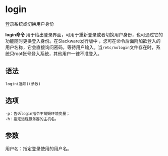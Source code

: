 # login

登录系统或切换用户身份


**login命令** 用于给出登录界面，可用于重新登录或者切换用户身份，也可通过它的功能随时更换登入身份。在Slackware发行版中 ，您可在命令后面附加欲登入的用户名称，它会直接询问密码，等待用户输入。当`/etc/nologin`文件存在时，系统只root帐号登入系统，其他用户一律不准登入。

##  语法

```
login(选项)(参数)
```

##  选项

```
-p：告诉login指令不销毁环境变量；
-h：指定远程服务器的主机名。
```

##  参数

用户名：指定登录使用的用户名。


